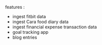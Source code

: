 features :

* ingest fitbit data
* ingest Cara food diary data
* ingest financial expense transaction data
* goal tracking app
* blog entries


